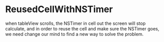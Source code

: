 # ReusedCellWithNSTimer
when tableView scrolls, the NSTimer in cell out the screen will stop calculate, and in order to reuse the cell and make sure the NSTimer goes, we need change our mind to find a new way to solve the problem.
